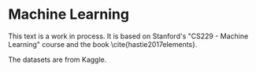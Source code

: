 # Machine Learning

This text is a work in process. It is based on Stanford's "CS229 - Machine Learning" course and the book \cite{hastie2017elements}.

The datasets are from Kaggle.
